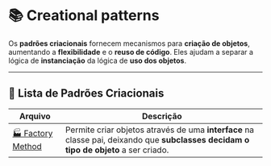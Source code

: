 # 📚 Creational patterns

Os **padrões criacionais** fornecem mecanismos para **criação de objetos**, aumentando a **flexibilidade** e o **reuso de código**. Eles ajudam a separar a lógica de **instanciação** da lógica de **uso dos objetos**.

---

## 🔹 Lista de Padrões Criacionais

| Arquivo | Descrição |
|---------|-----------|
| [🏭 Factory Method](factory_method/concept.md) | Permite criar objetos através de uma **interface** na classe pai, deixando que **subclasses decidam o tipo de objeto** a ser criado. |
